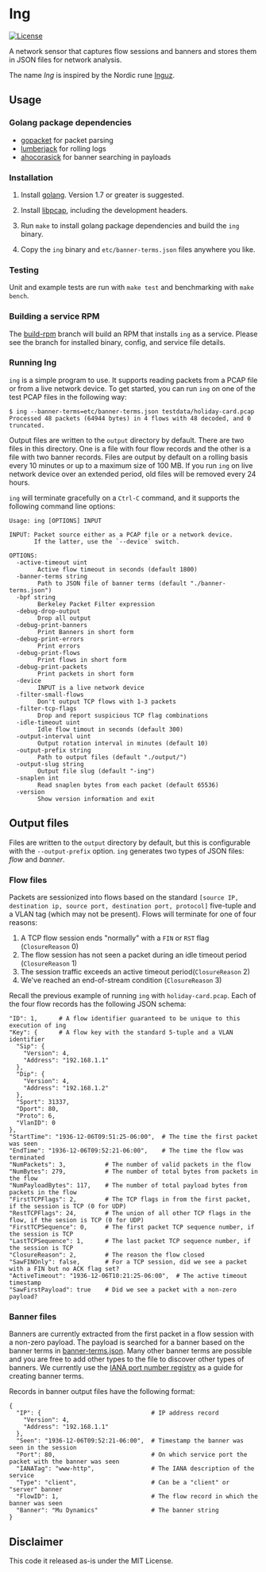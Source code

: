 # Ing

[![License](http://img.shields.io/badge/license-MIT-blue.svg?style=flat-square)](http://opensource.org/licenses/MIT)

A network sensor that captures flow sessions and banners and stores them in
JSON files for network analysis.

The name _Ing_ is inspired by the Nordic rune [Inguz](http://www.nordicrunes.info/ing.php).


## Usage

### Golang package dependencies
* [gopacket](https://github.com/google/gopacket) for packet parsing
* [lumberjack](https://github.com/natefinch/lumberjack) for rolling logs
* [ahocorasick](github.com/cloudflare/ahocorasick) for banner searching in payloads

### Installation

1. Install [golang](https://golang.org/doc/install).  Version 1.7 or greater is suggested.

2. Install [libpcap](http://www.tcpdump.org/), including the development headers.

3. Run `make` to install golang package dependencies and build the `ing` binary.
 
4. Copy the `ing` binary and `etc/banner-terms.json` files anywhere you like.


### Testing
Unit and example tests are run with `make test` and benchmarking with `make bench`.


### Building a service RPM
The [build-rpm](https://github.com/johnzachary/ing/tree/build-rpm) branch will
build an RPM that installs `ing` as a service.  Please see the branch for
installed binary, config, and service file details.


### Running Ing

`ing` is a simple program to use.  It supports reading packets from a PCAP file
or from a live network device.  To get started, you can run `ing` on one of the
test PCAP files in the following way:

```
$ ing --banner-terms=etc/banner-terms.json testdata/holiday-card.pcap
Processed 48 packets (64944 bytes) in 4 flows with 48 decoded, and 0 truncated.
```

Output files are written to the `output` directory by default. There are two files
in this directory. One is a file with four flow records and the other is a file with
two banner records.  Files are output by default on a rolling basis every 10 minutes
or up to a maximum size of 100 MB. If you run `ing` on live network device over an
extended period, old files will be removed every 24 hours.

`ing` will terminate gracefully on a `Ctrl-C` command, and it supports the following
command line options:

```
Usage: ing [OPTIONS] INPUT

INPUT: Packet source either as a PCAP file or a network device.
       If the latter, use the `--device` switch.

OPTIONS:
  -active-timeout uint
    	Active flow timeout in seconds (default 1800)
  -banner-terms string
    	Path to JSON file of banner terms (default "./banner-terms.json")
  -bpf string
    	Berkeley Packet Filter expression
  -debug-drop-output
    	Drop all output
  -debug-print-banners
    	Print Banners in short form
  -debug-print-errors
    	Print errors
  -debug-print-flows
    	Print flows in short form
  -debug-print-packets
    	Print packets in short form
  -device
    	INPUT is a live network device
  -filter-small-flows
    	Don't output TCP flows with 1-3 packets
  -filter-tcp-flags
    	Drop and report suspicious TCP flag combinations
  -idle-timeout uint
    	Idle flow timout in seconds (default 300)
  -output-interval uint
    	Output rotation interval in minutes (default 10)
  -output-prefix string
    	Path to output files (default "./output/")
  -output-slug string
    	Output file slug (default "-ing")
  -snaplen int
    	Read snaplen bytes from each packet (default 65536)
  -version
    	Show version information and exit
```


## Output files

Files are written to the `output` directory by default, but this is configurable
with the `--output-prefix` option.  `ing` generates two types of JSON files: _flow_
and _banner_.  

### Flow files

Packets are sessionized into flows based on the standard
`[source IP, destination ip, source port, destination port, protocol]`
five-tuple and a VLAN tag (which may not be present).  Flows will terminate for one of
four reasons:

1. A TCP flow session ends "normally" with a `FIN` or `RST` flag (`ClosureReason` 0)
2. The flow session has not seen a packet during an idle timeout period (`ClosureReason` 1)
3. The session traffic exceeds an active timeout period(`ClosureReason` 2)
4. We've reached an end-of-stream condition (`ClosureReason` 3)

Recall the previous example of running `ing` with `holiday-card.pcap`. Each of the
four flow records has the following JSON schema:

```
"ID": 1,      # A flow identifier guaranteed to be unique to this execution of ing
"Key": {      # A flow key with the standard 5-tuple and a VLAN identifier
  "Sip": {
    "Version": 4,
    "Address": "192.168.1.1"
  },
  "Dip": {
    "Version": 4,
    "Address": "192.168.1.2"
  },
  "Sport": 31337,
  "Dport": 80,
  "Proto": 6,
  "VlanID": 0
},
"StartTime": "1936-12-06T09:51:25-06:00",  # The time the first packet was seen
"EndTime": "1936-12-06T09:52:21-06:00",    # The time the flow was terminated
"NumPackets": 3,           # The number of valid packets in the flow
"NumBytes": 279,           # The number of total bytes from packets in the flow
"NumPayloadBytes": 117,    # The number of total payload bytes from packets in the flow
"FirstTCPFlags": 2,        # The TCP flags in from the first packet, if the session is TCP (0 for UDP)
"RestTCPFlags": 24,        # The union of all other TCP flags in the flow, if the sesion is TCP (0 for UDP)
"FirstTCPSequence": 0,     # The first packet TCP sequence number, if the session is TCP
"LastTCPSequence": 1,      # The last packet TCP sequence number, if the session is TCP
"ClosureReason": 2,        # The reason the flow closed
"SawFINOnly": false,       # For a TCP session, did we see a packet with a FIN but no ACK flag set?
"ActiveTimeout": "1936-12-06T10:21:25-06:00",  # The active timeout timestamp
"SawFirstPayload": true    # Did we see a packet with a non-zero payload?
```


### Banner files

Banners are currently extracted from the first packet in a flow session with a
non-zero payload. The payload is searched for a banner based on the banner terms in
[banner-terms.json](https://github.com/johnzachary/ing/blob/master/etc/banner-terms.json).
Many other banner terms are possible and you are free to add other types to the file
to discover other types of banners.  We currently use the
[IANA port number registry](http://www.iana.org/assignments/service-names-port-numbers/service-names-port-numbers.xhtml)
as a guide for creating banner terms.

Records in banner output files have the following format:

```
{
  "IP": {                               # IP address record
    "Version": 4,
    "Address": "192.168.1.1"
  },
  "Seen": "1936-12-06T09:52:21-06:00",  # Timestamp the banner was seen in the session
  "Port": 80,                           # On which service port the packet with the banner was seen
  "IANATag": "www-http",                # The IANA description of the service
  "Type": "client",                     # Can be a "client" or "server" banner
  "FlowID": 1,                          # The flow record in which the banner was seen
  "Banner": "Mu Dynamics"               # The banner string
}
```

## Disclaimer

This code it released as-is under the MIT License.